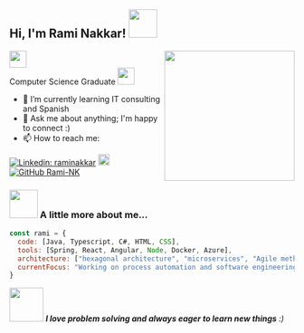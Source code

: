 <h2> Hi, I'm Rami Nakkar! <img src="https://media.giphy.com/media/mGcNjsfWAjY5AEZNw6/giphy.gif" width="50"></h2>
<img align='right' src="https://media0.giphy.com/media/WFZvB7VIXBgiz3oDXE/200w.webp?cid=ecf05e47u7tq1f1ql2592jxuwi6ofql5txrhvpcjhn3dimzw&ep=v1_stickers_search&rid=200w.webp&ct=s" width="230">

<p>
    <img src="https://media.giphy.com/media/WUlplcMpOCEmTGBtBW/giphy.gif" width="30"></br>
      Computer Science Graduate
    <img src="https://media.giphy.com/media/fYSnHlufseco8Fh93Z/giphy.gif" width="30"> 
  </em>
</p>

- 🌱 I’m currently learning IT consulting and Spanish 
- 💬 Ask me about anything; I'm happy to connect :) 
- 📫 How to reach me: 

[![Linkedin: raminakkar](https://img.shields.io/badge/-raminakkar-blue?style=flat-square&logo=Linkedin&logoColor=white&link=https://www.linkedin.com/in/raminakkar/)](https://www.linkedin.com/in/rami-nakkar-ab521a209/)
<a href="rami.nakkar00@gmail.com">
  <img src="https://img.shields.io/badge/Gmail-D14836?style=for-the-badge&logo=gmail&logoColor=white" height="20px">
</a>
[![GitHub Rami-NK](https://img.shields.io/github/followers/rami-nk?label=follow&style=social)](https://github.com/rami-nk)

### <img src="https://media.giphy.com/media/VgCDAzcKvsR6OM0uWg/giphy.gif" width="50"> A little more about me...  

```javascript
const rami = {
  code: [Java, Typescript, C#, HTML, CSS],
  tools: [Spring, React, Angular, Node, Docker, Azure],
  architecture: ["hexagonal architecture", "microservices", "Agile methodologies"],
  currentFocus: "Working on process automation and software engineering at Miragon GmbH",
}
```
<img src="https://media.giphy.com/media/LnQjpWaON8nhr21vNW/giphy.gif" width="60"> <em><b>I love problem solving and always eager to learn new things</b></b> :)</em>

<!--
**rami-nk/rami-nk** is a ✨ _special_ ✨ repository because its `README.md` (this file) appears on your GitHub profile.

Here are some ideas to get you started:

- 🔭 I’m currently working on ...
- 🌱 I’m currently learning ...
- 👯 I’m looking to collaborate on ...
- 🤔 I’m looking for help with ...
- 💬 Ask me about ...
- 📫 How to reach me: ...
- 😄 Pronouns: ...
- ⚡ Fun fact: ...
-->
